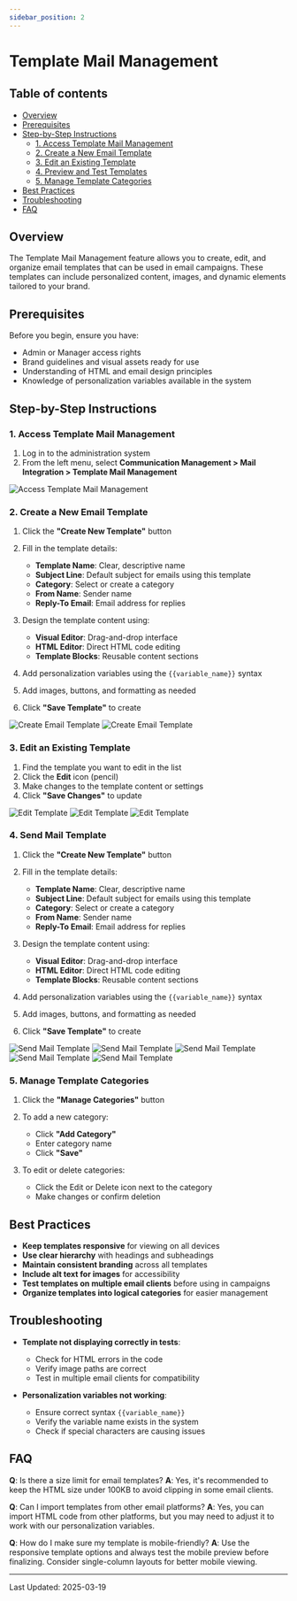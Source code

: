 ```yaml
---
sidebar_position: 2
---
```


# Template Mail Management

## Table of contents
- [Overview](#overview)
- [Prerequisites](#prerequisites)
- [Step-by-Step Instructions](#step-by-step-instructions)
  - [1. Access Template Mail Management](#1-access-template-mail-management)
  - [2. Create a New Email Template](#2-create-a-new-email-template)
  - [3. Edit an Existing Template](#3-edit-an-existing-template)
  - [4. Preview and Test Templates](#4-preview-and-test-templates)
  - [5. Manage Template Categories](#5-manage-template-categories)
- [Best Practices](#best-practices)
- [Troubleshooting](#troubleshooting)
- [FAQ](#faq)

## Overview

The Template Mail Management feature allows you to create, edit, and organize email templates that can be used in email campaigns. These templates can include personalized content, images, and dynamic elements tailored to your brand.

## Prerequisites

Before you begin, ensure you have:
- Admin or Manager access rights
- Brand guidelines and visual assets ready for use
- Understanding of HTML and email design principles
- Knowledge of personalization variables available in the system

## Step-by-Step Instructions

### 1. Access Template Mail Management

1. Log in to the administration system
2. From the left menu, select **Communication Management > Mail Integration > Template Mail Management**

![Access Template Mail Management](./imgs/02-template-mail/01-template-mail.png)

### 2. Create a New Email Template

1. Click the **"Create New Template"** button
2. Fill in the template details:
   - **Template Name**: Clear, descriptive name
   - **Subject Line**: Default subject for emails using this template
   - **Category**: Select or create a category
   - **From Name**: Sender name
   - **Reply-To Email**: Email address for replies

3. Design the template content using:
   - **Visual Editor**: Drag-and-drop interface
   - **HTML Editor**: Direct HTML code editing
   - **Template Blocks**: Reusable content sections

4. Add personalization variables using the `{{variable_name}}` syntax
5. Add images, buttons, and formatting as needed
6. Click **"Save Template"** to create

![Create Email Template](./imgs/02-template-mail/02-template-mail-create-template.png)
![Create Email Template](./imgs/02-template-mail/03-template-mail-create-template.png)

### 3. Edit an Existing Template

1. Find the template you want to edit in the list
2. Click the **Edit** icon (pencil)
3. Make changes to the template content or settings
4. Click **"Save Changes"** to update

![Edit Template](./imgs/02-template-mail/05-template-mail-edit.png)
![Edit Template](./imgs/02-template-mail/06-template-mail-edit.png)
![Edit Template](./imgs/02-template-mail/07-template-mail-edit.png)

### 4. Send Mail Template

1. Click the **"Create New Template"** button
2. Fill in the template details:
   - **Template Name**: Clear, descriptive name
   - **Subject Line**: Default subject for emails using this template
   - **Category**: Select or create a category
   - **From Name**: Sender name
   - **Reply-To Email**: Email address for replies

3. Design the template content using:
   - **Visual Editor**: Drag-and-drop interface
   - **HTML Editor**: Direct HTML code editing
   - **Template Blocks**: Reusable content sections

4. Add personalization variables using the `{{variable_name}}` syntax
5. Add images, buttons, and formatting as needed
6. Click **"Save Template"** to create

![Send Mail Template](./imgs/02-template-mail/08-template-mail-send.png)
![Send Mail Template](./imgs/02-template-mail/09-template-mail-send.png)
![Send Mail Template](./imgs/02-template-mail/10-template-mail-send.png)
![Send Mail Template](./imgs/02-template-mail/11-template-mail-send.png)
![Send Mail Template](./imgs/02-template-mail/12-template-mail-send.png)

### 5. Manage Template Categories

1. Click the **"Manage Categories"** button
2. To add a new category:
   - Click **"Add Category"**
   - Enter category name
   - Click **"Save"**

3. To edit or delete categories:
   - Click the Edit or Delete icon next to the category
   - Make changes or confirm deletion

<!-- ![Manage Template Categories](./img/manage-template-categories.png) -->

## Best Practices

- **Keep templates responsive** for viewing on all devices
- **Use clear hierarchy** with headings and subheadings
- **Maintain consistent branding** across all templates
- **Include alt text for images** for accessibility
- **Test templates on multiple email clients** before using in campaigns
- **Organize templates into logical categories** for easier management

## Troubleshooting

- **Template not displaying correctly in tests**:
  - Check for HTML errors in the code
  - Verify image paths are correct
  - Test in multiple email clients for compatibility

- **Personalization variables not working**:
  - Ensure correct syntax `{{variable_name}}`
  - Verify the variable name exists in the system
  - Check if special characters are causing issues

## FAQ

**Q**: Is there a size limit for email templates?
**A**: Yes, it's recommended to keep the HTML size under 100KB to avoid clipping in some email clients.

**Q**: Can I import templates from other email platforms?
**A**: Yes, you can import HTML code from other platforms, but you may need to adjust it to work with our personalization variables.

**Q**: How do I make sure my template is mobile-friendly?
**A**: Use the responsive template options and always test the mobile preview before finalizing. Consider single-column layouts for better mobile viewing.

---
Last Updated: 2025-03-19
